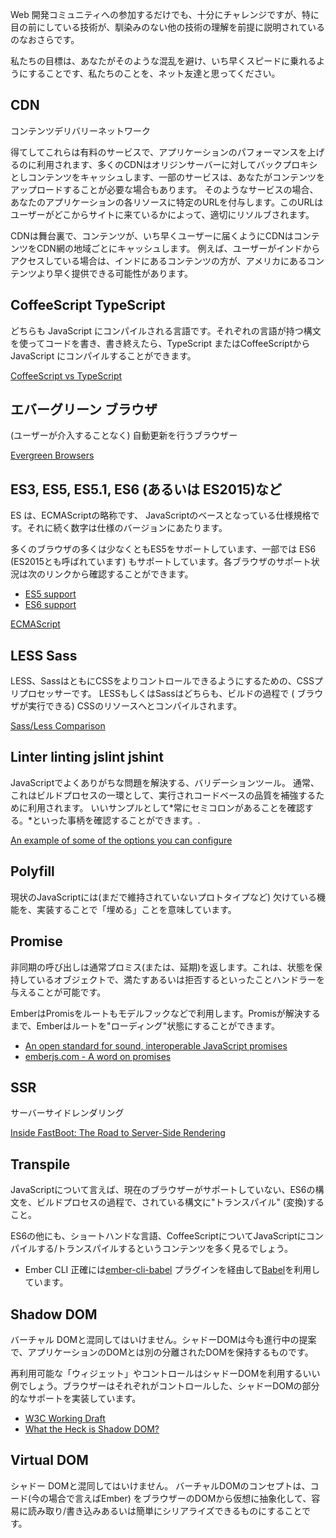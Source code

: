 Web 開発コミュニティへの参加するだけでも、十分にチャレンジですが、特に目の前にしている技術が、馴染みのない他の技術の理解を前提に説明されているのなおさらです。

私たちの目標は、あなたがそのような混乱を避け、いち早くスピードに乗れるようにすることです、私たちのことを、ネット友達と思ってください。

## CDN

コンテンツデリバリーネットワーク

得てしてこれらは有料のサービスで、アプリケーションのパフォーマンスを上げるのに利用されます、多くのCDNはオリジンサーバーに対してバックプロキシとしコンテンツをキャッシュします、一部のサービスは、あなたがコンテンツをアップロードすることが必要な場合もあります。 そのようなサービスの場合、あなたのアプリケーションの各リソースに特定のURLを付与します。このURLはユーザーがどこからサイトに来ているかによって、適切にリソルブされます。

CDNは舞台裏で、コンテンツが、いち早くユーザーに届くようにCDNはコンテンツをCDN網の地域ごとにキャッシュします。 例えば、ユーザーがインドからアクセスしている場合は、インドにあるコンテンツの方が、アメリカにあるコンテンツより早く提供できる可能性があります。

## CoffeeScript TypeScript

どちらも JavaScript にコンパイルされる言語です。それぞれの言語が持つ構文を使ってコードを書き、書き終えたら、TypeScript またはCoffeeScriptからJavaScript にコンパイルすることができます。

[CoffeeScript vs TypeScript](http://www.stoutsystems.com/articles/coffeescript-versus-typescript/)

## エバーグリーン ブラウザ

(ユーザーが介入することなく) 自動更新を行うブラウザー

[Evergreen Browsers](http://tomdale.net/2013/05/evergreen-browsers/)

## ES3, ES5, ES5.1, ES6 (あるいは ES2015)など

ES は、ECMAScriptの略称です、 JavaScriptのベースとなっている仕様規格です。それに続く数字は仕様のバージョンにあたります。

多くのブラウザの多くは少なくともES5をサポートしています、一部では ES6 (ES2015とも呼ばれています) もサポートしています。各ブラウザのサポート状況は次のリンクから確認することができます。

* [ES5 support](http://kangax.github.io/compat-table/es5/)
* [ES6 support](http://kangax.github.io/compat-table/es6/)

[ECMAScript](https://en.wikipedia.org/wiki/ECMAScript)

## LESS Sass

LESS、SassはともにCSSをよりコントロールできるようにするための、CSSプリプロセッサーです。 LESSもしくはSassはどちらも、ビルドの過程で ( ブラウザが実行できる) CSSのリソースへとコンパイルされます。

[Sass/Less Comparison](https://gist.github.com/chriseppstein/674726)

## Linter linting jslint jshint

JavaScriptでよくありがちな問題を解決する、バリデーションツール。 通常、これはビルドプロセスの一環として、実行されコードベースの品質を補強するために利用されます。 いいサンプルとして*常にセミコロンがあることを確認する。*といった事柄を確認することができます。.

[An example of some of the options you can configure](http://jshint.com/docs/options/)

## Polyfill

現状のJavaScriptには(まだで維持されていないプロトタイプなど) 欠けている機能を、実装することで「埋める」ことを意味しています。

## Promise

非同期の呼び出しは通常プロミス(または、延期)を返します。これは、状態を保持しているオブジェクトで、満たすあるいは拒否するといったことハンドラーを与えることが可能です。

EmberはPromisをルートもモデルフックなどで利用します。Promisが解決するまで、Emberはルートを"ローディング"状態にすることができます。

* [An open standard for sound, interoperable JavaScript promises](https://promisesaplus.com/)
* [emberjs.com - A word on promises](http://emberjs.com/guides/routing/asynchronous-routing/#toc_a-word-on-promises)

## SSR

サーバーサイドレンダリング

[Inside FastBoot: The Road to Server-Side Rendering](http://emberjs.com/blog/2014/12/22/inside-fastboot-the-road-to-server-side-rendering.html)

## Transpile

JavaScriptについて言えば、現在のブラウザーがサポートしていない、ES6の構文を、ビルドプロセスの過程で、されている構文に"トランスパイル" (変換)すること。

ES6の他にも、ショートハンドな言語、CoffeeScriptについてJavaScriptにコンパイルする/トランスパイルするというコンテンツを多く見るでしょう。

* Ember CLI 正確には[ember-cli-babel](https://github.com/babel/ember-cli-babel) プラグインを経由して[Babel](https://babeljs.io/)を利用しています。

## Shadow DOM

バーチャル DOMと混同してはいけません。シャドーDOMは今も進行中の提案で、アプリケーションのDOMとは別の分離されたDOMを保持するものです。

再利用可能な「ウィジェット」やコントロールはシャドーDOMを利用するいい例でしょう。ブラウザーはそれぞれがコントロールした、シャドーDOMの部分的なサポートを実装しています。

* [W3C Working Draft](http://www.w3.org/TR/shadow-dom/)
* [What the Heck is Shadow DOM?](http://glazkov.com/2011/01/14/what-the-heck-is-shadow-dom/)

## Virtual DOM

シャドー DOMと混同してはいけません。 バーチャルDOMのコンセプトは、コード(今の場合で言えばEmber) をブラウザーのDOMから仮想に抽象化して、容易に読み取り/書き込みあるいは簡単にシリアライズできるものにすることです。